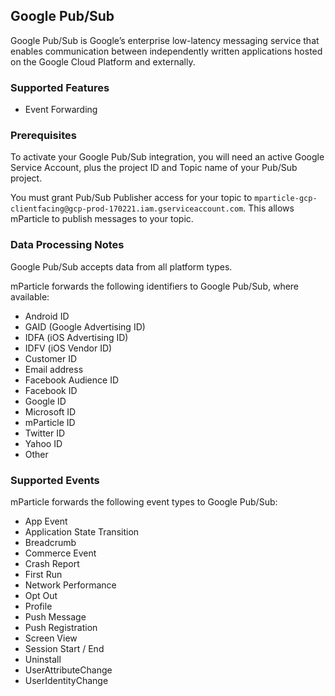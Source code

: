 


<h2 id="google-pub-sub">Google Pub/Sub</h2>

Google Pub/Sub is Google’s enterprise low-latency messaging service that enables communication between independently written applications hosted on the Google Cloud Platform and externally.

### Supported Features

* Event Forwarding

### Prerequisites

To activate your Google Pub/Sub integration, you will need an active Google Service Account, plus the project ID and Topic name of your Pub/Sub project.

You must grant Pub/Sub Publisher access for your topic to `mparticle-gcp-clientfacing@gcp-prod-170221.iam.gserviceaccount.com`. This allows mParticle to publish messages to your topic.

### Data Processing Notes

Google Pub/Sub accepts data from all platform types.

mParticle forwards the following identifiers to Google Pub/Sub, where available:

* Android ID
* GAID (Google Advertising ID)
* IDFA (iOS Advertising ID)
* IDFV (iOS Vendor ID)
* Customer ID
* Email address
* Facebook Audience ID
* Facebook ID
* Google ID
* Microsoft ID
* mParticle ID
* Twitter ID
* Yahoo ID
* Other

### Supported Events

mParticle forwards the following event types to Google Pub/Sub:

* App Event
* Application State Transition  
* Breadcrumb
* Commerce Event
* Crash Report
* First Run
* Network Performance
* Opt Out
* Profile
* Push Message
* Push Registration
* Screen View
* Session Start / End
* Uninstall
* UserAttributeChange
* UserIdentityChange




